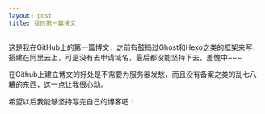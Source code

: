 ```yaml
---
layout: post
title: 我的第一篇博文
---
```


这是我在GitHub上的第一篇博文，之前有鼓捣过Ghost和Hexo之类的框架来写，搭建在阿里云上，可是没有去申请域名，最后都没能坚持下去，羞愧中~~~

在Github上建立博文的好处是不需要为服务器发愁，而且没有备案之类的乱七八糟的东西，这一点让我很心动。

希望以后我能够坚持写完自己的博客吧！
